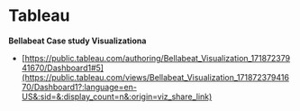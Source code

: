 # Tableau
**Bellabeat Case study Visualizationa**
* [https://public.tableau.com/authoring/Bellabeat_Visualization_17187237941670/Dashboard1#5](https://public.tableau.com/views/Bellabeat_Visualization_17187237941670/Dashboard1?:language=en-US&:sid=&:display_count=n&:origin=viz_share_link)
